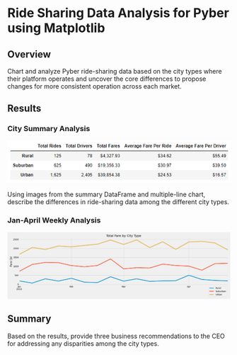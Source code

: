 # Ride Sharing Data Analysis for Pyber using Matplotlib
## Overview
Chart and analyze Pyber ride-sharing data based on the city types where their platform operates and uncover the core differences to propose changes for more consistent operation across each market. 

## Results
### City Summary Analysis
![city_summary_df.png](/Analysis/city_summary_df.png)

Using images from the summary DataFrame and multiple-line chart, describe the differences in ride-sharing data among the different city types.

### Jan-April Weekly Analysis
![PyBer_fare_summary.png](/Analysis/PyBer_fare_summary.png)

## Summary
Based on the results, provide three business recommendations to the CEO for addressing any disparities among the city types.
